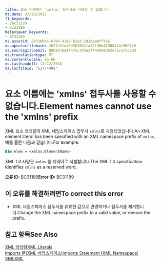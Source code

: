 ```yaml
---
title: 요소 이름에는 'xmlns' 접두사를 사용할 수 없습니다.
ms.date: 07/20/2015
f1_keywords:
- vbc31189
- bc31189
helpviewer_keywords:
- BC31189
ms.assetid: 88716bb5-6766-4180-b2ed-1d1bee0ff7a6
ms.openlocfilehash: 2077e31ed5e307684fa37f30b47908424f9697c9
ms.sourcegitcommit: 0888d7b24f475c346a3f444de8d83ec1ca7cd234
ms.translationtype: MT
ms.contentlocale: ko-KR
ms.lasthandoff: 12/22/2018
ms.locfileid: "53774409"
---
```

# <a name="element-names-cannot-use-the-xmlns-prefix"></a><span data-ttu-id="2d546-102">요소 이름에는 'xmlns' 접두사를 사용할 수 없습니다.</span><span class="sxs-lookup"><span data-stu-id="2d546-102">Element names cannot use the 'xmlns' prefix</span></span>
<span data-ttu-id="2d546-103">XML 요소 리터럴이 XML 네임스페이스 접두사 `xmlns`로 지정되었습니다.</span><span class="sxs-lookup"><span data-stu-id="2d546-103">An XML element literal has been specified with an XML namespace prefix of `xmlns`.</span></span> <span data-ttu-id="2d546-104">예를 들면 다음과 같습니다.</span><span class="sxs-lookup"><span data-stu-id="2d546-104">For example:</span></span>  
  
```vb  
Dim elem = <xmlns:ElementName>  
```  
  
 <span data-ttu-id="2d546-105">XML 1.0 사양은 `xmlns` 를 예약어로 식별합니다.</span><span class="sxs-lookup"><span data-stu-id="2d546-105">The XML 1.0 specification identifies `xmlns` as a reserved word.</span></span>  
  
 <span data-ttu-id="2d546-106">**오류 ID:** BC31189</span><span class="sxs-lookup"><span data-stu-id="2d546-106">**Error ID:** BC31189</span></span>  
  
## <a name="to-correct-this-error"></a><span data-ttu-id="2d546-107">이 오류를 해결하려면</span><span class="sxs-lookup"><span data-stu-id="2d546-107">To correct this error</span></span>  
  
-   <span data-ttu-id="2d546-108">XML 네임스페이스 접두사를 유효한 값으로 변경하거나 접두사를 제거합니다.</span><span class="sxs-lookup"><span data-stu-id="2d546-108">Change the XML namespace prefix to a valid value, or remove the prefix.</span></span>  
  
## <a name="see-also"></a><span data-ttu-id="2d546-109">참고 항목</span><span class="sxs-lookup"><span data-stu-id="2d546-109">See Also</span></span>  
 [<span data-ttu-id="2d546-110">XML 리터럴</span><span class="sxs-lookup"><span data-stu-id="2d546-110">XML Literals</span></span>](../../visual-basic/language-reference/xml-literals/index.md)  
 [<span data-ttu-id="2d546-111">Imports 문(XML 네임스페이스)</span><span class="sxs-lookup"><span data-stu-id="2d546-111">Imports Statement (XML Namespace)</span></span>](../../visual-basic/language-reference/statements/imports-statement-xml-namespace.md)  
 [<span data-ttu-id="2d546-112">XML</span><span class="sxs-lookup"><span data-stu-id="2d546-112">XML</span></span>](../../visual-basic/programming-guide/language-features/xml/index.md)
